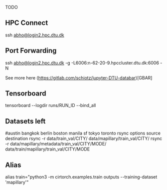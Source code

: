 TODO

## HPC Connect
ssh abho@login2.hpc.dtu.dk

## Port Forwarding 
ssh abho@login2.hpc.dtu.dk -g -L6006:n-62-20-9.hpccluster.dtu.dk:6006 -N

See more here (https://gitlab.com/schiotz/jupyter-DTU-databar)[GBAR]

## Tensorboard
tensorboard --logdir runs/RUN_ID --bind_all

## Datasets left
#austin  bangkok  berlin  boston  manila  sf  tokyo  toronto
rsync options source destination
rsync -r data/train_val/CITY/ data/mapillary/train_val/CITY/
rsync -r  data/mapillary/metadata/train_val/CITY/MODE/ data/train/mapillary/train_val/CITY/MODE

## Alias 
alias train="python3 -m cirtorch.examples.train outputs --training-dataset 'mapillary'"